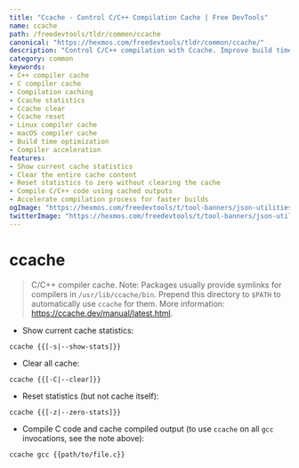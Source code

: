 ```yaml
---
title: "Ccache - Control C/C++ Compilation Cache | Free DevTools"
name: ccache
path: /freedevtools/tldr/common/ccache
canonical: "https://hexmos.com/freedevtools/tldr/common/ccache/"
description: "Control C/C++ compilation with Ccache. Improve build times by caching compiler outputs and reusing them. Free online tool, no registration required."
category: common
keywords:
- C++ compiler cache
- C compiler cache
- Compilation caching
- Ccache statistics
- Ccache clear
- Ccache reset
- Linux compiler cache
- macOS compiler cache
- Build time optimization
- Compiler acceleration
features:
- Show current cache statistics
- Clear the entire cache content
- Reset statistics to zero without clearing the cache
- Compile C/C++ code using cached outputs
- Accelerate compilation process for faster builds
ogImage: "https://hexmos.com/freedevtools/t/tool-banners/json-utilities-banner.png"
twitterImage: "https://hexmos.com/freedevtools/t/tool-banners/json-utilities-banner.png"
---
```


# ccache

> C/C++ compiler cache.
> Note: Packages usually provide symlinks for compilers in `/usr/lib/ccache/bin`. Prepend this directory to `$PATH` to automatically use `ccache` for them.
> More information: <https://ccache.dev/manual/latest.html>.

- Show current cache statistics:

`ccache {{[-s|--show-stats]}}`

- Clear all cache:

`ccache {{[-C|--clear]}}`

- Reset statistics (but not cache itself):

`ccache {{[-z|--zero-stats]}}`

- Compile C code and cache compiled output (to use `ccache` on all `gcc` invocations, see the note above):

`ccache gcc {{path/to/file.c}}`
